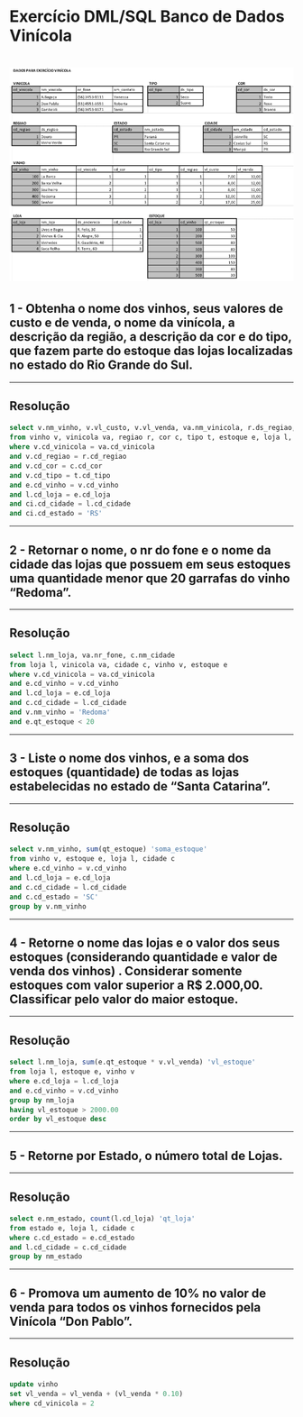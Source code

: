 # Exercício DML/SQL Banco de Dados Vinícola

# <center> ![Exercício 3](Exercício3.png) </center>

## 1 - Obtenha o nome dos vinhos, seus valores de custo e de venda, o nome da vinícola, a descrição da região, a descrição da cor e do tipo, que fazem parte do estoque das lojas localizadas no estado do Rio Grande do Sul.

---

## Resolução

```sql
select v.nm_vinho, v.vl_custo, v.vl_venda, va.nm_vinicola, r.ds_regiao, c.ds_cor, t.ds_tipo
from vinho v, vinicola va, regiao r, cor c, tipo t, estoque e, loja l, cidade ci
where v.cd_vinicola = va.cd_vinicola
and v.cd_regiao = r.cd_regiao
and v.cd_cor = c.cd_cor
and v.cd_tipo = t.cd_tipo
and e.cd_vinho = v.cd_vinho
and l.cd_loja = e.cd_loja
and ci.cd_cidade = l.cd_cidade
and ci.cd_estado = 'RS'
```

---

## 2 - Retornar o nome, o nr do fone e o nome da cidade das lojas que possuem em seus estoques uma quantidade menor que 20 garrafas do vinho “Redoma”.

---

## Resolução

```sql
select l.nm_loja, va.nr_fone, c.nm_cidade
from loja l, vinicola va, cidade c, vinho v, estoque e
where v.cd_vinicola = va.cd_vinicola
and e.cd_vinho = v.cd_vinho
and l.cd_loja = e.cd_loja
and c.cd_cidade = l.cd_cidade
and v.nm_vinho = 'Redoma'
and e.qt_estoque < 20
```

---

## 3 - Liste o nome dos vinhos, e a soma dos estoques (quantidade) de todas as lojas estabelecidas no estado de “Santa Catarina”.

---

## Resolução

```sql
select v.nm_vinho, sum(qt_estoque) 'soma_estoque'
from vinho v, estoque e, loja l, cidade c
where e.cd_vinho = v.cd_vinho
and l.cd_loja = e.cd_loja
and c.cd_cidade = l.cd_cidade
and c.cd_estado = 'SC'
group by v.nm_vinho
```

---

## 4 - Retorne o nome das lojas e o valor dos seus estoques (considerando quantidade e valor de venda dos vinhos) . Considerar somente estoques com valor superior a R$ 2.000,00. Classificar pelo valor do maior estoque.

---

## Resolução

```sql
select l.nm_loja, sum(e.qt_estoque * v.vl_venda) 'vl_estoque'
from loja l, estoque e, vinho v
where e.cd_loja = l.cd_loja
and e.cd_vinho = v.cd_vinho
group by nm_loja
having vl_estoque > 2000.00
order by vl_estoque desc
```

---

## 5 - Retorne por Estado, o número total de Lojas.

---

## Resolução

```sql
select e.nm_estado, count(l.cd_loja) 'qt_loja'
from estado e, loja l, cidade c
where c.cd_estado = e.cd_estado
and l.cd_cidade = c.cd_cidade
group by nm_estado
```

---

## 6 - Promova um aumento de 10% no valor de venda para todos os vinhos fornecidos pela Vinícola “Don Pablo”.

---

## Resolução

```sql
update vinho
set vl_venda = vl_venda + (vl_venda * 0.10)
where cd_vinicola = 2
```
